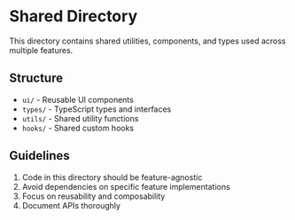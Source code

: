 
# Shared Directory

This directory contains shared utilities, components, and types used across multiple features.

## Structure

- `ui/` - Reusable UI components
- `types/` - TypeScript types and interfaces
- `utils/` - Shared utility functions
- `hooks/` - Shared custom hooks

## Guidelines

1. Code in this directory should be feature-agnostic
2. Avoid dependencies on specific feature implementations
3. Focus on reusability and composability
4. Document APIs thoroughly
